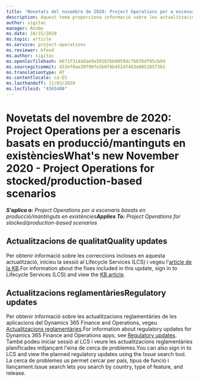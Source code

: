 ```yaml
---
title: 'Novetats del novembre de 2020: Project Operations per a escenaris basats en producció/mantinguts en existències'
description: Aquest tema proporciona informació sobre les actualitzacions de qualitat disponibles en el llançament de novembre de 2020 del Project Operations per a escenaris de producció amb existències.
author: sigitac
manager: Annbe
ms.date: 10/15/2020
ms.topic: article
ms.service: project-operations
ms.reviewer: kfend
ms.author: sigitac
ms.openlocfilehash: b671f314ddae9a59167bb9059dc7b076df95cb9d
ms.sourcegitcommit: d33ef0ae39f90fe3b0f6b4524f483e8052057361
ms.translationtype: HT
ms.contentlocale: ca-ES
ms.lasthandoff: 11/03/2020
ms.locfileid: "4365400"
---
```

# <a name="whats-new-november-2020---project-operations-for-stockedproduction-based-scenarios"></a><span data-ttu-id="54015-103">Novetats del novembre de 2020: Project Operations per a escenaris basats en producció/mantinguts en existències</span><span class="sxs-lookup"><span data-stu-id="54015-103">What's new November 2020 - Project Operations for stocked/production-based scenarios</span></span>

<span data-ttu-id="54015-104">_**S'aplica a:** Project Operations per a escenaris basats en producció/mantinguts en existències_</span><span class="sxs-lookup"><span data-stu-id="54015-104">_**Applies To:** Project Operations for stocked/production-based scenarios_</span></span>

## <a name="quality-updates"></a><span data-ttu-id="54015-105">Actualitzacions de qualitat</span><span class="sxs-lookup"><span data-stu-id="54015-105">Quality updates</span></span>

<span data-ttu-id="54015-106">Per obtenir informació sobre les correccions incloses en aquesta actualització, inicieu la sessió al Lifecycle Services (LCS) i vegeu l'[article de la KB](https://fix.lcs.dynamics.com/Issue/Details?bugId=488609&amp;dbType=3&amp;qc=8251e8e1d5e2386de850599926c1adc3fec8e2ba25308036d22cdfe0a1c28fc7).</span><span class="sxs-lookup"><span data-stu-id="54015-106">For information about the fixes included in this update, sign in to Lifecycle Services (LCS) and view the [KB article](https://fix.lcs.dynamics.com/Issue/Details?bugId=488609&amp;dbType=3&amp;qc=8251e8e1d5e2386de850599926c1adc3fec8e2ba25308036d22cdfe0a1c28fc7).</span></span>

## <a name="regulatory-updates"></a><span data-ttu-id="54015-107">Actualitzacions reglamentàries</span><span class="sxs-lookup"><span data-stu-id="54015-107">Regulatory updates</span></span>

<span data-ttu-id="54015-108">Per obtenir informació sobre les actualitzacions reglamentàries de les aplicacions del Dynamics 365 Finance and Operations, vegeu [Actualitzacions reglamentàries](https://docs.microsoft.com/dynamics365/finance/localizations/regulatory-updates).</span><span class="sxs-lookup"><span data-stu-id="54015-108">For information about regulatory updates for Dynamics 365 Finance and Operations apps, see [Regulatory updates](https://docs.microsoft.com/dynamics365/finance/localizations/regulatory-updates).</span></span> <span data-ttu-id="54015-109">També podeu iniciar sessió al LCS i veure les actualitzacions reglamentàries planificades mitjançant l'eina de cerca de problemes.</span><span class="sxs-lookup"><span data-stu-id="54015-109">You can also sign in to LCS and view the planned regulatory updates using the Issue search tool.</span></span> <span data-ttu-id="54015-110">La cerca de problemes us permet cercar per país, tipus de funció i llançament.</span><span class="sxs-lookup"><span data-stu-id="54015-110">Issue search lets you search by country, type of feature, and release.</span></span>

